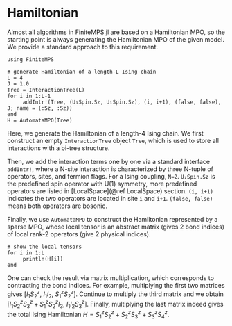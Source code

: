 # Hamiltonian

Almost all algorithms in FiniteMPS.jl are based on a Hamiltonian MPO, so the starting point is always generating the Hamiltonian MPO of the given model. We provide a standard approach to this requirement.
```@example Hamiltonian
using FiniteMPS

# generate Hamiltonian of a length-L Ising chain
L = 4
J = 1.0
Tree = InteractionTree(L)
for i in 1:L-1
     addIntr!(Tree, (U₁Spin.Sz, U₁Spin.Sz), (i, i+1), (false, false), J; name = (:Sz, :Sz))
end
H = AutomataMPO(Tree)
```
Here, we generate the Hamiltonian of a length-4 Ising chain. We first construct an empty `InteractionTree` object `Tree`, which is used to store all interactions with a bi-tree structure. 

Then, we add the interaction terms one by one via a standard interface `addIntr!`, where a N-site interaction is characterized by three N-tuple of operators, sites, and fermion flags. For a Ising coupling, `N=2`. `U₁Spin.Sz` is the predefined spin operator with U(1) symmetry, more predefined operators are listed in [LocalSpace](@ref LocalSpace) section. `(i, i+1)` indicates the two operators are located in site `i` and `i+1`. `(false, false)` means both operators are bosonic.

Finally, we use `AutomataMPO` to construct the Hamiltonian represented by a sparse MPO, whose local tensor is an abstract matrix (gives 2 bond indices) of local rank-2 operators (give 2 physical indices).
```@example Hamiltonian
# show the local tensors
for i in 1:L
     println(H[i])
end
```
One can check the result via matrix multiplication, which corresponds to contracting the bond indices. For example, multiplying the first two matrices gives $[I_1S_2^z,\ I_1I_2,\ S_1^zS_2^z]$. Continue to multiply the third matrix and we obtain $[I_1S_2^zS_3^z + S_1^zS_2^zI_3,\ I_1I_2S_3^z]$. Finally, multiplying the last matrix indeed gives the total Ising Hamiltonian $H = S_1^zS_2^z + S_2^zS_3^z + S_3^zS_4^z$.


